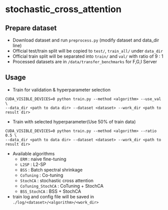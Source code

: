 # stochastic_cross_attention

## Prepare dataset
- Download dataset and run ```preprocess.py``` (modify dataset and data_dir line)
- Official test/train split will be copied to ```test/```, ```train_all/``` under ```data_dir```
- Official train split will be separated into ```train/``` and ```val/``` with ratio of 9 : 1
- Processed datasets are in ```/data/transfer_benchmarks``` for F,G,I Server

## Usage
- Train for validation & hyperparameter selection
```
CUDA_VISIBLE_DEVICES=0 python train.py --method <algorithm> --use_val \
--data_dir <path to data dir> --dataset <dataset> --work_dir <path to result dir>
```
- Train with selected hyperparameter(Use 50% of train data)
```
CUDA_VISIBLE_DEVICES=0 python train.py --method <algorithm> --ratio 0.5 \
--data_dir <path to data dir> --dataset <dataset> --work_dir <path to result dir>
```
- Available algorithms
  - ```ERM``` : naive fine-tuning
  - ```L2SP``` : L2-SP
  - ```BSS``` : Batch spectral shrinkage
  - ```CoTuning``` : Co-tuning
  - ```StochCA``` : stochastic cross attention
  - ```CoTuning_StochCA``` : CoTuning + StochCA
  - ```BSS_StochCA``` : BSS + StochCA
- train log and config file will be saved in ```./log/<dataset>/<algorithm>/<work_dir> ```
